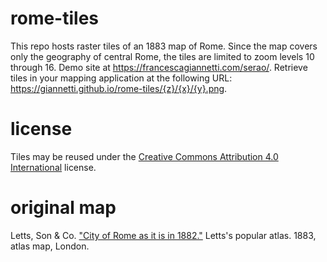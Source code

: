 # rome-tiles
This repo hosts raster tiles of an 1883 map of Rome. Since the map covers only the geography of central Rome, the tiles are limited to zoom levels 10 through 16. Demo site at https://francescagiannetti.com/serao/. Retrieve tiles in your mapping application at the following URL: https://giannetti.github.io/rome-tiles/{z}/{x}/{y}.png. 

# license
Tiles may be reused under the [Creative Commons Attribution 4.0 International](https://creativecommons.org/licenses/by/4.0/legalcode) license. 

# original map
Letts, Son & Co. ["City of Rome as it is in 1882."](http://www.davidrumsey.com/luna/servlet/detail/RUMSEY~8~1~31336~1150359:Rome-?sort=Date%2CPub_List_No_InitialSort&qvq=q:%3Drome%2BAND%2Bdate%3D18*%2B;sort:Date%2CPub_List_No_InitialSort;lc:RUMSEY~8~1&mi=123&trs=136) Letts's popular atlas. 1883, atlas map, London. 
